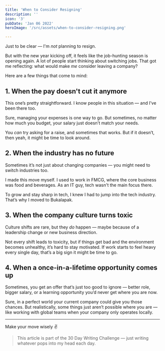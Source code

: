 ```yaml
---
title: 'When to Consider Resigning'
description: ''
icon: '3'
pubDate: 'Jan 06 2022'
heroImage: '/src/assets/when-to-consider-resigning.png'

---
```


Just to be clear — I'm *not* planning to resign.

But with the new year kicking off, it feels like the job-hunting season is opening again. A lot of people start thinking about switching jobs. That got me reflecting: what would make *me* consider leaving a company?

Here are a few things that come to mind:

## 1. When the pay doesn't cut it anymore

This one’s pretty straightforward. I know people in this situation — and I’ve been there too.

Sure, managing your expenses is one way to go. But sometimes, no matter how much you budget, your salary just doesn’t match your needs.

You *can* try asking for a raise, and sometimes that works. But if it doesn’t, then yeah, it might be time to look around.

## 2. When the industry has no future

Sometimes it’s not just about changing companies — you might need to switch industries too.

I made this move myself. I used to work in FMCG, where the core business was food and beverages. As an IT guy, tech wasn't the main focus there.

To grow and stay sharp in tech, I knew I had to jump into the tech industry. That’s why I moved to Bukalapak.

## 3. When the company culture turns toxic

Culture shifts are rare, but they *do* happen — maybe because of a leadership change or new business direction.

Not every shift leads to toxicity, but if things get bad and the environment becomes unhealthy, it’s hard to stay motivated. If work starts to feel heavy every single day, that’s a big sign it might be time to go.

## 4. When a once-in-a-lifetime opportunity comes up

Sometimes, you get an offer that’s just too good to ignore — better role, bigger salary, or a learning opportunity you’d never get where you are now.

Sure, in a perfect world your current company could give you those chances. But realistically, some things just aren’t possible where you are — like working with global teams when your company only operates locally.

---

Make your move wisely ✌️

> This article is part of the 30 Day Writing Challenge — just writing whatever pops into my head each day.
